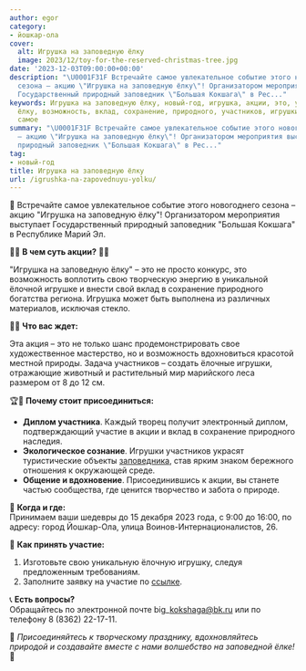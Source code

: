```yaml
---
author: egor
category:
- йошкар-ола
cover:
  alt: Игрушка на заповедную ёлку
  image: 2023/12/toy-for-the-reserved-christmas-tree.jpg
date: '2023-12-03T09:00:00+00:00'
description: "\U0001F31F Встречайте самое увлекательное событие этого новогоднего
  сезона – акцию \"Игрушка на заповедную ёлку\"! Организатором мероприятия выступает
  Государственный природный заповедник \"Большая Кокшага\" в Рес..."
keywords: Игрушка на заповедную ёлку, новый-год, игрушка, акции, это, участие, заповедную,
  ёлку, возможность, вклад, сохранение, природного, участников, игрушки, диплом, встречайте,
  самое
summary: "\U0001F31F Встречайте самое увлекательное событие этого новогоднего сезона
  – акцию \"Игрушка на заповедную ёлку\"! Организатором мероприятия выступает Государственный
  природный заповедник \"Большая Кокшага\" в Рес..."
tag:
- новый-год
title: Игрушка на заповедную ёлку
url: /igrushka-na-zapovednuyu-yolku/
---
```


🌟 Встречайте самое увлекательное событие этого новогоднего сезона – акцию "Игрушка на заповедную ёлку"! Организатором мероприятия выступает Государственный природный заповедник "Большая Кокшага" в Республике Марий Эл.

🌿🌲 **В чем суть акции?** 🌲🌿

"Игрушка на заповедную ёлку" – это не просто конкурс, это возможность воплотить свою творческую энергию в уникальной ёлочной игрушке и внести свой вклад в сохранение природного богатства региона. Игрушка может быть выполнена из различных материалов, исключая стекло.

🎨🌟 **Что вас ждет:**

Эта акция – это не только шанс продемонстрировать свое художественное мастерство, но и возможность вдохновиться красотой местной природы. Задача участников – создать ёлочные игрушки, отражающие животный и растительный мир марийского леса размером от 8 до 12 см.

🏆🌳 **Почему стоит присоединиться:**

- **Диплом участника**. Каждый творец получит электронный диплом, подтверждающий участие в акции и вклад в сохранение природного наследия.
- **Экологическое сознание**. Игрушки участников украсят туристические объекты [заповедника](/bolshaya_kokshaga/), став ярким знаком бережного отношения к окружающей среде.
- **Общение и вдохновение**. Присоединившись к акции, вы станете частью сообщества, где ценится творчество и забота о природе.

📅 **Когда и где:**  
Принимаем ваши шедевры до 15 декабря 2023 года, с 9:00 до 16:00, по адресу: город Йошкар-Ола, улица Воинов-Интернационалистов, 26.

🔗 **Как принять участие:**

1. Изготовьте свою уникальную ёлочную игрушку, следуя предложенным требованиям.
1. Заполните заявку на участие по [ссылке](https://docs.google.com/forms/d/1xZ0LZchviW1HgnZiRBt2SJOUmV_YhN7BBDeWq0ZFpgQ/edit?pli=1).

📞 **Есть вопросы?**  
Обращайтесь по электронной почте big\_kokshaga@bk.ru или по телефону 8 (8362) 22-17-11.

🌟 _Присоединяйтесь к творческому празднику, вдохновляйтесь природой и создавайте вместе с нами волшебство на заповедной ёлке!_ 🌟